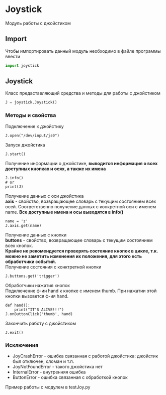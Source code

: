 # Joystick
Модуль работы с джойстиком
## Import
Чтобы импортировать данный модуль необходимо в файле программы ввести
```python
import joystick
```
## Joystick
Класс предаставляющий средства и методы для работы с джойстиком 
```python
J = joystick.Joystick()
```
### Методы и свойства
Подключение к джойстику 
```
J.open("/dev/input/js0")
```
Запуск джойстика
```
J.start()
```
Получение информации о джойстике, **выводится информация о всех доступных кнопках и осях, а также их имена**
``` 
J.info()
# or
print(J)
```
Получение данных с оси джойстика                                  
**axis** - свойство, возвращающее словарь с текущим состоянием всех осей.
Соответственно получение данных с конкретной оси с именем name. **Все доступные имена и осы выводятся в info()**
```
name = 'z'
J.axis.get(name)
```
Получение данных с кнопки                                             
**buttons** - свойство, возвращающее словарь с текущим состоянием всех кнопок.                              
**Крайне не рекомендуется проверять состояние кнопок в цикле,
т.к. можно не заметить изменения их положения, для этого есть обработчики событий.**               
Получение состояния с конктретной кнопки     
```
J.buttons.get('trigger')
```
Обработчики нажатия кнопок                                                                                 
Подключение ф-ии hand к кнопке с именем thumb. При нажатии этой кнопки вызовется ф-ия hand.
```
def hand():
    print("IT'S ALIVE!!!")
J.onButtonClick('thumb', hand)
```
Закончить работу с джойстиком
```
J.exit()
```
### Исключения
* JoyCrashError - ошибка связанная с работой джойстика: джойстик был отключен, сломан и т.п.
* JoyNotFoundError - такого джойстика нет
* InternalError - внутренняя ошибка
* ButtonError - ошибка связанная с обработкой кнопок   

Пример работы с модулем в testJoy.py




